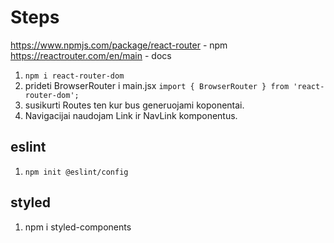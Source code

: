 # Steps

https://www.npmjs.com/package/react-router - npm
https://reactrouter.com/en/main - docs

1. `npm i react-router-dom `
2. prideti BrowserRouter i main.jsx `import { BrowserRouter } from 'react-router-dom';`
3. susikurti Routes ten kur bus generuojami koponentai.
4. Navigacijai naudojam Link ir NavLink komponentus.

## eslint

1. `npm init @eslint/config`

## styled

1. npm i styled-components
